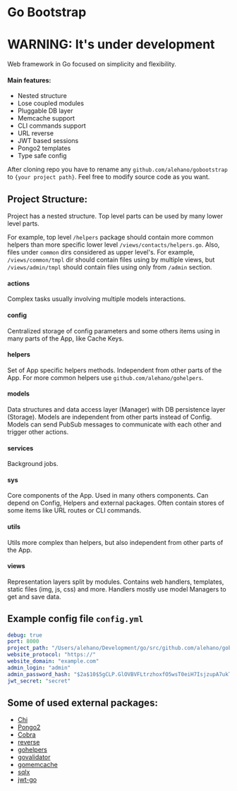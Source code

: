 # Go Bootstrap

# WARNING: It's under development

Web framework in Go focused on simplicity and flexibility. 

#### Main features:

* Nested structure
* Lose coupled modules
* Pluggable DB layer
* Memcache support
* CLI commands support
* URL reverse
* JWT based sessions
* Pongo2 templates
* Type safe config

After cloning repo you have to rename any `github.com/alehano/gobootstrap` to 
`{your project path}`. Feel free to modify source code as you want.

## Project Structure:

Project has a nested structure. Top level parts can be used by many lower level parts.

For example, top level `/helpers` package should contain more common helpers 
than more specific lower level `/views/contacts/helpers.go`.
Also, files under `common` dirs considered as upper level's. For example,
`/views/common/tmpl` dir should contain files using by multiple views, but
`/views/admin/tmpl` should contain files using only from `/admin` section.

#### actions
Complex tasks usually involving multiple models interactions.    

#### config
Centralized storage of config parameters and some others items
using in many parts of the App, like Cache Keys.

#### helpers
Set of App specific helpers methods. Independent from other parts of the App.
For more common helpers use `github.com/alehano/gohelpers`.

#### models
Data structures and data access layer (Manager) with DB persistence layer (Storage). 
Models are independent from other parts instead of Config. Models can send PubSub 
messages to communicate with each other and trigger other actions.

#### services
Background jobs.

#### sys
Core components of the App. Used in many others components.
Can depend on Config, Helpers and external packages.
Often contain stores of some items like URL routes or CLI commands.

#### utils
Utils more complex than helpers, but also independent from other parts of the App. 

#### views
Representation layers split by modules. Contains web handlers, templates, 
static files (img, js, css) and more. Handlers mostly use model Managers to
get and save data. 


## Example config file `config.yml`

```yaml
debug: true
port: 8000
project_path: "/Users/alehano/Development/go/src/github.com/alehano/gobootstrap"
website_protocol: "https://"
website_domain: "example.com"
admin_login: "admin"
admin_password_hash: "$2a$10$5gCLP.GlOVBVFLtrzhoxfO5wsT0eiH7IsjzupA7ukTyI/znLFotHu" # password is "admin"
jwt_secret: "secret"
```

## Some of used external packages:

* [Chi](https://github.com/go-chi/chi)
* [Pongo2](https://github.com/flosch/pongo2)
* [Cobra](https://github.com/spf13/cobra)
* [reverse](https://github.com/alehano/reverse)
* [gohelpers](https://github.com/alehano/gohelpers)
* [govalidator](https://github.com/asaskevich/govalidator)
* [gomemcache](https://github.com/bradfitz/gomemcache)
* [sqlx](https://github.com/jmoiron/sqlx)
* [jwt-go](https://github.com/dgrijalva/jwt-go)
